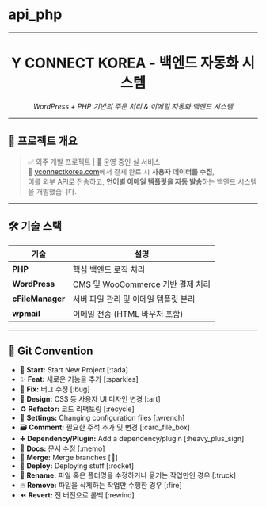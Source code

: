 # api_php

---------------------------


<div align="center">
  <h1>Y CONNECT KOREA - 백엔드 자동화 시스템</h1>
  <p><i>WordPress + PHP 기반의 주문 처리 & 이메일 자동화 백엔드 시스템</i></p>
</div>

---

## 🚀 프로젝트 개요

> ✅ 외주 개발 프로젝트 | 🧩 운영 중인 실 서비스  
> 💼 [yconnectkorea.com](http://yconnectkorea.com)에서 결제 완료 시 **사용자 데이터를 수집**,  
> 이를 외부 API로 전송하고, **언어별 이메일 템플릿을 자동 발송**하는 백엔드 시스템을 개발했습니다.

---

## 🛠 기술 스택

| 기술         | 설명                                  |
|--------------|---------------------------------------|
| **PHP**      | 핵심 백엔드 로직 처리                 |
| **WordPress**| CMS 및 WooCommerce 기반 결제 처리     |
| **cFileManager** | 서버 파일 관리 및 이메일 템플릿 분리 |
| **wpmail**| 이메일 전송 (HTML 바우처 포함)        |


---
## 🎯 Git Convention

- 🎉 **Start:** Start New Project [:tada]
- ✨ **Feat:** 새로운 기능을 추가 [:sparkles]
- 🐛 **Fix:** 버그 수정 [:bug]
- 🎨 **Design:** CSS 등 사용자 UI 디자인 변경 [:art]
- ♻️ **Refactor:** 코드 리팩토링 [:recycle]
- 🔧 **Settings:** Changing configuration files [:wrench]
- 🗃️ **Comment:** 필요한 주석 추가 및 변경 [:card_file_box]
- ➕ **Dependency/Plugin:** Add a dependency/plugin [:heavy_plus_sign]
- 📝 **Docs:** 문서 수정 [:memo]
- 🔀 **Merge:** Merge branches [:twisted_rightwards_arrows:]
- 🚀 **Deploy:** Deploying stuff [:rocket]
- 🚚 **Rename:** 파일 혹은 폴더명을 수정하거나 옮기는 작업만인 경우 [:truck]
- 🔥 **Remove:** 파일을 삭제하는 작업만 수행한 경우 [:fire]
- ⏪️ **Revert:** 전 버전으로 롤백 [:rewind]

